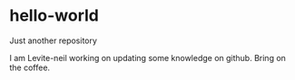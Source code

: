 # hello-world
Just another repository


I am Levite-neil working on updating some knowledge on github.
Bring on the coffee.

